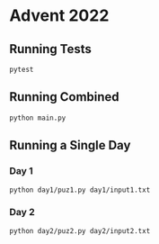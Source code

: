 # Advent 2022

## Running Tests
```shell
pytest
```

## Running Combined

```shell
python main.py
```

## Running a Single Day

### Day 1

```shell
python day1/puz1.py day1/input1.txt 
```

### Day 2
```shell
python day2/puz2.py day2/input2.txt
```
